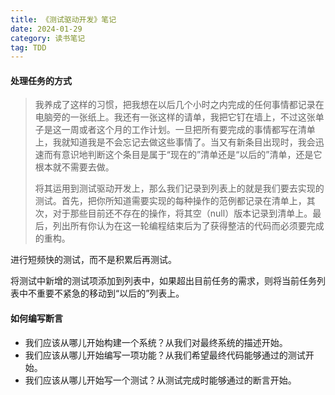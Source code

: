 ```yaml
---
title: 《测试驱动开发》笔记
date: 2024-01-29
category: 读书笔记
tag: TDD
---
```


#### 处理任务的方式

> 我养成了这样的习惯，把我想在以后几个小时之内完成的任何事情都记录在电脑旁的一张纸上。我还有一张这样的请单，我把它钉在墙上，不过这张单子是这一周或者这个月的工作计划。一旦把所有要完成的事情都写在清单上，我就知道我是不会忘记去做这些事情了。当又有新条目出现时，我会迅速而有意识地判断这个条目是属于“现在的”清单还是“以后的”清单，还是它根本就不需要去做。
>
> 将其运用到测试驱动开发上，那么我们记录到列表上的就是我们要去实现的测试。首先，把你所知道需要实现的每种操作的范例都记录在清单上，其次，对于那些目前还不存在的操作，将其空（null）版本记录到清单上。最后，列出所有你认为在这一轮编程结束后为了获得整洁的代码而必须要完成的重构。

进行短频快的测试，而不是积累后再测试。

将测试中新增的测试项添加到列表中，如果超出目前任务的需求，则将当前任务列表中不重要不紧急的移动到“以后的”列表上。

#### 如何编写断言

- 我们应该从哪儿开始构建一个系统？从我们对最终系统的描述开始。
- 我们应该从哪儿开始编写一项功能？从我们希望最终代码能够通过的测试开始。
- 我们应该从哪儿开始写一个测试？从测试完成时能够通过的断言开始。